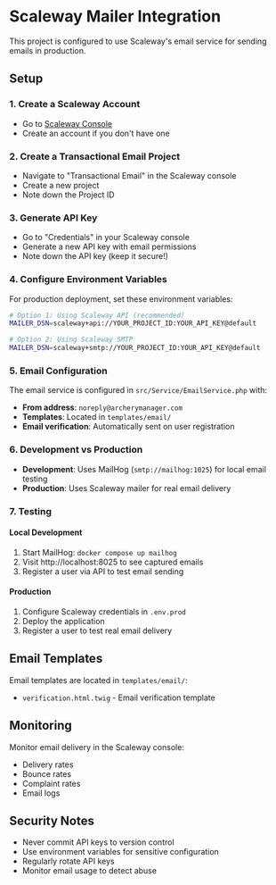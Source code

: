 # Scaleway Mailer Integration

This project is configured to use Scaleway's email service for sending emails in production.

## Setup

### 1. Create a Scaleway Account
- Go to [Scaleway Console](https://console.scaleway.com/)
- Create an account if you don't have one

### 2. Create a Transactional Email Project
- Navigate to "Transactional Email" in the Scaleway console
- Create a new project
- Note down the Project ID

### 3. Generate API Key
- Go to "Credentials" in your Scaleway console
- Generate a new API key with email permissions
- Note down the API key (keep it secure!)

### 4. Configure Environment Variables

For production deployment, set these environment variables:

```bash
# Option 1: Using Scaleway API (recommended)
MAILER_DSN=scaleway+api://YOUR_PROJECT_ID:YOUR_API_KEY@default

# Option 2: Using Scaleway SMTP
MAILER_DSN=scaleway+smtp://YOUR_PROJECT_ID:YOUR_API_KEY@default
```

### 5. Email Configuration

The email service is configured in `src/Service/EmailService.php` with:
- **From address**: `noreply@archerymanager.com`
- **Templates**: Located in `templates/email/`
- **Email verification**: Automatically sent on user registration

### 6. Development vs Production

- **Development**: Uses MailHog (`smtp://mailhog:1025`) for local email testing
- **Production**: Uses Scaleway mailer for real email delivery

### 7. Testing

#### Local Development
1. Start MailHog: `docker compose up mailhog`
2. Visit http://localhost:8025 to see captured emails
3. Register a user via API to test email sending

#### Production
1. Configure Scaleway credentials in `.env.prod`
2. Deploy the application
3. Register a user to test real email delivery

## Email Templates

Email templates are located in `templates/email/`:
- `verification.html.twig` - Email verification template

## Monitoring

Monitor email delivery in the Scaleway console:
- Delivery rates
- Bounce rates
- Complaint rates
- Email logs

## Security Notes

- Never commit API keys to version control
- Use environment variables for sensitive configuration
- Regularly rotate API keys
- Monitor email usage to detect abuse
